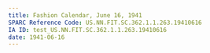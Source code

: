 ```yaml
---
title: Fashion Calendar, June 16, 1941
SPARC Reference Code: US.NN.FIT.SC.362.1.1.263.19410616
IA ID: test_US.NN.FIT.SC.362.1.1.263.19410616
date: 1941-06-16
---
```

